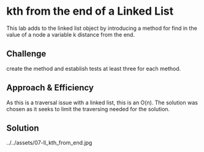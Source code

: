 
# kth from the end of a Linked List
This lab adds to the linked list object by introducing a method for find in the value of a node a variable k distance from the end.

## Challenge
create the method and establish tests at least three for each method.

## Approach & Efficiency
As this is a traversal issue with a linked list, this is an O(n). 
The solution was chosen as it seeks to limit the traversing needed for the solution.

## Solution
../../assets/07-ll_kth_from_end.jpg

